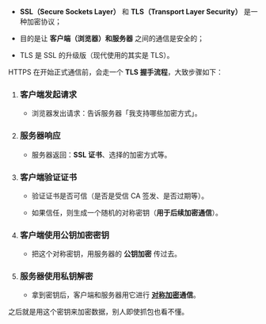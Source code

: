- **SSL（Secure Sockets Layer）** 和 **TLS（Transport Layer Security）** 是一种加密协议；
    
- 目的是让 **客户端（浏览器）和服务器** 之间的通信是安全的；
    
- TLS 是 SSL 的升级版（现代使用的其实是 TLS）。


HTTPS 在开始正式通信前，会走一个 **TLS 握手流程**，大致步骤如下：

1. ### 客户端发起请求
    
    - 浏览器发出请求：告诉服务器「我支持哪些加密方式」。
        
2. ### 服务器响应
    
    - 服务器返回：**SSL 证书**、选择的加密方式等。
        
3. ### 客户端验证证书
    
    - 验证证书是否可信（是否是受信 CA 签发、是否过期等）。
        
    - 如果信任，则生成一个随机的对称密钥（**用于后续加密通信**）。
        
4. ### 客户端使用公钥加密密钥
    
    - 把这个对称密钥，用服务器的 **公钥加密** 传过去。
        
5. ### 服务器使用私钥解密
    
    - 拿到密钥后，客户端和服务器用它进行 **[对称加密](浏览器/HTTP/对称加密和非对称加密)通信**。
        

之后就是用这个密钥来加密数据，别人即使抓包也看不懂。
